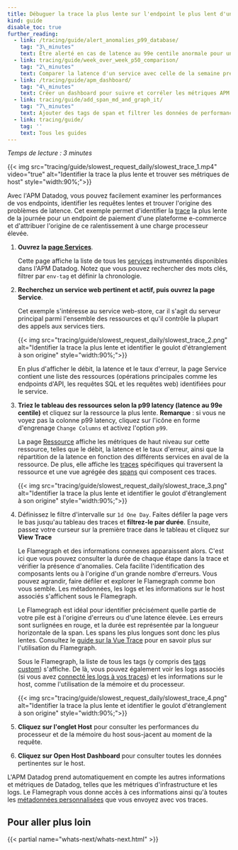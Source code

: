 ```yaml
---
title: Débuguer la trace la plus lente sur l'endpoint le plus lent d'un service web
kind: guide
disable_toc: true
further_reading:
  - link: /tracing/guide/alert_anomalies_p99_database/
    tag: "3\_minutes"
    text: Être alerté en cas de latence au 99e centile anormale pour un service de base de données
  - link: tracing/guide/week_over_week_p50_comparison/
    tag: "2\_minutes"
    text: Comparer la latence d'un service avec celle de la semaine précédente
  - link: /tracing/guide/apm_dashboard/
    tag: "4\_minutes"
    text: Créer un dashboard pour suivre et corréler les métriques APM
  - link: tracing/guide/add_span_md_and_graph_it/
    tag: "7\_minutes"
    text: Ajouter des tags de span et filtrer les données de performance de votre application
  - link: tracing/guide/
    tag: ''
    text: Tous les guides
---
```

_Temps de lecture : 3 minutes_

{{< img src="tracing/guide/slowest_request_daily/slowest_trace_1.mp4" video="true" alt="Identifier la trace la plus lente et trouver ses métriques de host" style="width:90%;">}}

Avec l'APM Datadog, vous pouvez facilement examiner les performances de vos endpoints, identifier les requêtes lentes et trouver l'origine des problèmes de latence. Cet exemple permet d'identifier la [trace][1] la plus lente de la journée pour un endpoint de paiement d'une plateforme e-commerce et d'attribuer l'origine de ce ralentissement à une charge processeur élevée.

1. **Ouvrez la [page Services][2]**.

    Cette page affiche la liste de tous les [services][3] instrumentés disponibles dans l'APM Datadog. Notez que vous pouvez rechercher des mots clés, filtrer par `env-tag` et définir la chronologie.

2. **Recherchez un service web pertinent et actif, puis ouvrez la page Service**.

    Cet exemple s'intéresse au service web-store, car il s'agit du serveur principal parmi l'ensemble des ressources et qu'il contrôle la plupart des appels aux services tiers.

    {{< img src="tracing/guide/slowest_request_daily/slowest_trace_2.png" alt="Identifier la trace la plus lente et identifier le goulot d'étranglement à son origine" style="width:90%;">}}

    En plus d'afficher le débit, la latence et le taux d'erreur, la page Service contient une liste des ressources (opérations principales comme les endpoints d'API, les requêtes SQL et les requêtes web) identifiées pour le service.

3. **Triez le tableau des ressources selon la p99 latency (latence au 99e centile)** et cliquez sur la ressource la plus lente.
   **Remarque** : si vous ne voyez pas la colonne p99 latency, cliquez sur l'icône en forme d'engrenage `Change Columns` et activez l'option `p99`.

    La page [Ressource][4] affiche les métriques de haut niveau sur cette ressource, telles que le débit, la latence et le taux d'erreur, ainsi que la répartition de la latence en fonction des différents services en aval de la ressource. De plus, elle affiche les [traces][1] spécifiques qui traversent la ressource et une vue agrégée des [spans][5] qui composent ces traces.

    {{< img src="tracing/guide/slowest_request_daily/slowest_trace_3.png" alt="Identifier la trace la plus lente et identifier le goulot d'étranglement à son origine" style="width:90%;">}}

4. Définissez le filtre d'intervalle sur `1d One Day`. Faites défiler la page vers le bas jusqu'au tableau des traces et **filtrez-le par durée**. Ensuite, passez votre curseur sur la première trace dans le tableau et cliquez sur **View Trace**

    Le Flamegraph et des informations connexes apparaissent alors. C'est ici que vous pouvez consulter la durée de chaque étape dans la trace et vérifier la présence d'anomalies. Cela facilite l'identification des composants lents ou à l'origine d'un grande nombre d'erreurs. Vous pouvez agrandir, faire défiler et explorer le Flamegraph comme bon vous semble. Les métadonnées, les logs et les informations sur le host associés s'affichent sous le Flamegraph.

    Le Flamegraph est idéal pour identifier précisément quelle partie de votre pile est à l'origine d'erreurs ou d'une latence élevée. Les erreurs sont surlignées en rouge, et la durée est représentée par la longueur horizontale de la span. Les spans les plus longues sont donc les plus lentes. Consultez le [guide sur la Vue Trace][6] pour en savoir plus sur l'utilisation du Flamegraph.

    Sous le Flamegraph, la liste de tous les tags (y compris des [tags custom][7]) s'affiche. De là, vous pouvez également voir les logs associés (si vous avez [connecté les logs à vos traces][8]) et les informations sur le host, comme l'utilisation de la mémoire et du processeur.

    {{< img src="tracing/guide/slowest_request_daily/slowest_trace_4.png" alt="Identifier la trace la plus lente et identifier le goulot d'étranglement à son origine" style="width:90%;">}}

5. **Cliquez sur l'onglet Host** pour consulter les performances du processeur et de la mémoire du host sous-jacent au moment de la requête.
6. **Cliquez sur Open Host Dashboard** pour consulter toutes les données pertinentes sur le host.

L'APM Datadog prend automatiquement en compte les autres informations et métriques de Datadog, telles que les métriques d'infrastructure et les logs. Le Flamegraph vous donne accès à ces informations ainsi qu'à toutes les [métadonnées personnalisées][7] que vous envoyez avec vos traces.

## Pour aller plus loin

{{< partial name="whats-next/whats-next.html" >}}

[1]: /fr/tracing/visualization/#trace
[2]: https://app.datadoghq.com/apm/services
[3]: /fr/tracing/visualization/#services
[4]: /fr/tracing/visualization/#resources
[5]: /fr/tracing/visualization/#spans
[6]: https://docs.datadoghq.com/fr/tracing/visualization/trace/?tab=spanmetadata
[7]: https://docs.datadoghq.com/fr/tracing/adding_metadata_to_spans
[8]: https://docs.datadoghq.com/fr/tracing/connect_logs_and_traces